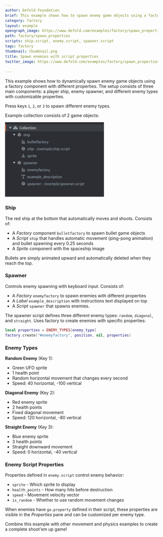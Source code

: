 ```yaml
---
author: Defold Foundation
brief: This example shows how to spawn enemy game objects using a factory component with different properties.
category: factory
layout: example
opengraph_image: https://www.defold.com/examples/factory/spawn_properties/thumbnail.png
path: factory/spawn_properties
scripts: ship.script, enemy.script, spawner.script
tags: factory
thumbnail: thumbnail.png
title: Spawn enemies with script properties
twitter_image: https://www.defold.com/examples/factory/spawn_properties/thumbnail.png

---
```


This example shows how to dynamically spawn enemy game objects using a factory component with different properties. The setup consists of three main components: a player ship, enemy spawner, and different enemy types with customizable properties.

Press keys `1`, `2`, or `3` to spawn different enemy types.

Example collection consists of 2 game objects:

![Screenshot showing enemy types and spawner in action](collection.png)

### Ship
The red ship at the bottom that automatically moves and shoots. Consists of:
- A *Factory* component `bulletfactory` to spawn bullet game objects
- A *Script* `ship` that handles automatic movement (ping-pong animation) and bullet spawning every 0.25 seconds
- A *Sprite* component with the spaceship image

Bullets are simply animated upward and automatically deleted when they reach the top.

### Spawner
Controls enemy spawning with keyboard input. Consists of:
- A *Factory* `enemyfactory` to spawn enemies with different properties
- A *Label* `example_description` with instructions text displayed on top
- A *Script* `spawner` that spawns enemies.


The spawner script defines three different enemy types: `random`, `diagonal`, and `straight`.
Uses factory to create enemies with specific properties:

```lua
local properties = ENEMY_TYPES[enemy_type]
factory.create("#enemyfactory", position, nil, properties)
```

### Enemy Types

**Random Enemy** (Key 1):
- Green UFO sprite
- 1 health point
- Random horizontal movement that changes every second
- Speed: 40 horizontal, -100 vertical

**Diagonal Enemy** (Key 2):
- Red enemy sprite
- 2 health points
- Fixed diagonal movement
- Speed: 120 horizontal, -80 vertical

**Straight Enemy** (Key 3):
- Blue enemy sprite
- 3 health points
- Straight downward movement
- Speed: 0 horizontal, -40 vertical

### Enemy Script Properties
Properties defined in `enemy.script` control enemy behavior:
- `sprite` - Which sprite to display
- `health_points` - How many hits before destruction
- `speed` - Movement velocity vector
- `is_random` - Whether to use random movement changes

When enemies have `go.property` defined in their script, these properties are visible in the *Properties* pane and can be customized per enemy type.

Combine this example with other movement and physics examples to create a complete shoot'em up game!